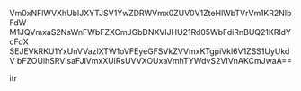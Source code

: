 Vm0xNFlWVXhUblJXYTJSV1YwZDRWVmx0ZUV0V1ZteHlWbTVrVm1KR2NIbFdW
M1JQVmxaS2NsWnFWbFZXCmJGbDNXVlJHU21Rd05WbFdiRnBUQ21KRldYcFdX
SEJEVkRKU1YxUnVVazlXTW1oVFEyeGFSVkZVVmxKTgpiVkl6V1ZSS1UyUkdV
bFZOUlhSRVlsaFJlVmxXUlRsUVVXOUxaVmhTYWdvS2VIVnAKCmJwaA==

itr